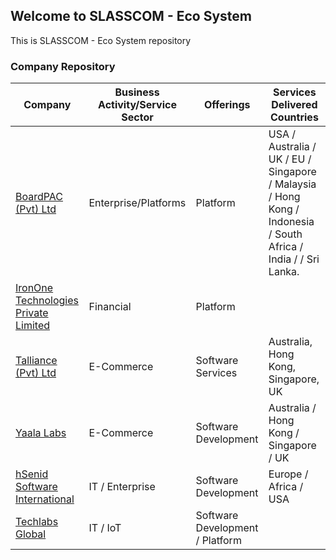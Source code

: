 ## Welcome to SLASSCOM - Eco System

This is SLASSCOM - Eco System repository

<div class="section-title col-lg-8 col-md-10 ml-auto mr-auto">
    <h3 class="mb-4 ">Company Repository</h3>
</div>
<table id="data-table" class="table table-striped table-bordered" style="width:100%">
    <thead>
        <tr>
            <th>Company</th>
            <th>Business Activity/Service Sector</th>
            <th>Offerings</th>
            <th>Services Delivered Countries</th>
        </tr>
    </thead>
    <tbody>
        <tr>
            <td><a href="https://www.boardpac.co" TARGET="_blank">BoardPAC (Pvt) Ltd</a></td>
            <td>Enterprise/Platforms</td>
            <td>Platform</td>
            <td>USA / Australia / UK / EU / Singapore / Malaysia / Hong Kong / Indonesia / South Africa / India / / Sri Lanka.</td>
        </tr>
        <tr>
            <td><a href="https://www.irononetech.com/" TARGET="_blank">IronOne Technologies Private Limited</a></td>
            <td>Financial</td>
            <td>Platform</td>
            <td>&nbsp;</td>
        </tr>
        <tr>
            <td><a href="http://www.talliance.com" TARGET="_blank">Talliance (Pvt) Ltd</a></td>
            <td>E-Commerce</td>
            <td>Software Services</td>
            <td>Australia, Hong Kong, Singapore, UK</td>
        </tr>
        <tr>
            <td><a href="https://www.yaalalabs.com/" TARGET="_blank">Yaala Labs</a></td>
            <td>E-Commerce</td>
            <td>Software Development</td>
            <td>Australia / Hong Kong / Singapore / UK</td>
        </tr>
        <tr>
            <td><a href="http://www.hsenidbiz.com" TARGET="_blank">hSenid Software International</a></td>
            <td>IT / Enterprise</td>
            <td>Software Development</td>
            <td>Europe / Africa / USA</td>
        </tr>
        <tr>
            <td><a href="http://www.techlabs.tech" TARGET="_blank">Techlabs Global</a></td>
            <td>IT / IoT</td>
            <td>Software Development / Platform</td>
            <td>&nbsp;</td>
        </tr>
    </tbody>
</table>

